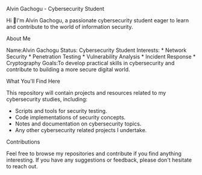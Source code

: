 
Alvin Gachogu - Cybersecurity Student

Hi 👋I'm Alvin Gachogu, a passionate cybersecurity student eager to learn and contribute to the world of information security.

About Me

Name:Alvin Gachogu
Status: Cybersecurity Student
Interests:
    * Network Security
    * Penetration Testing
    * Vulnerability Analysis
    * Incident Response
    * Cryptography
Goals:To develop practical skills in cybersecurity and contribute to building a more secure digital world.

What You'll Find Here

This repository will contain projects and resources related to my cybersecurity studies, including:

* Scripts and tools for security testing.
* Code implementations of security concepts.
* Notes and documentation on cybersecurity topics.
* Any other cybersecurity related projects I undertake.


Contributions

Feel free to browse my repositories and contribute if you find anything interesting. If you have any suggestions or feedback, please don't hesitate to reach out.



